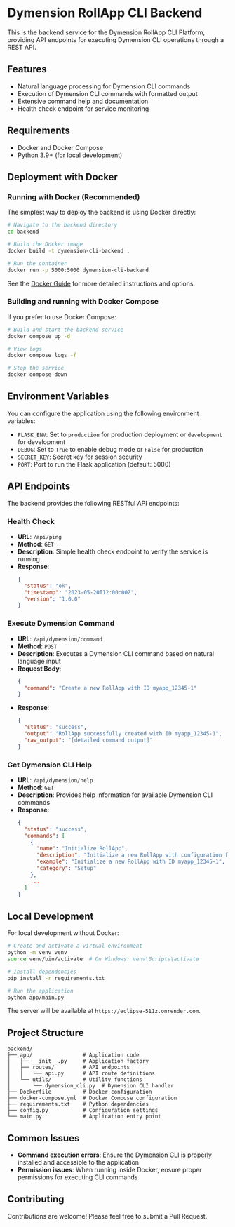 # Dymension RollApp CLI Backend

This is the backend service for the Dymension RollApp CLI Platform, providing API endpoints for executing Dymension CLI operations through a REST API.

## Features

- Natural language processing for Dymension CLI commands
- Execution of Dymension CLI commands with formatted output
- Extensive command help and documentation
- Health check endpoint for service monitoring

## Requirements

- Docker and Docker Compose
- Python 3.9+ (for local development)

## Deployment with Docker

### Running with Docker (Recommended)

The simplest way to deploy the backend is using Docker directly:

```bash
# Navigate to the backend directory
cd backend

# Build the Docker image
docker build -t dymension-cli-backend .

# Run the container
docker run -p 5000:5000 dymension-cli-backend
```

See the [Docker Guide](DOCKER-GUIDE.md) for more detailed instructions and options.

### Building and running with Docker Compose

If you prefer to use Docker Compose:

```bash
# Build and start the backend service
docker compose up -d

# View logs
docker compose logs -f

# Stop the service
docker compose down
```

## Environment Variables

You can configure the application using the following environment variables:

- `FLASK_ENV`: Set to `production` for production deployment or `development` for development
- `DEBUG`: Set to `True` to enable debug mode or `False` for production
- `SECRET_KEY`: Secret key for session security
- `PORT`: Port to run the Flask application (default: 5000)

## API Endpoints

The backend provides the following RESTful API endpoints:

### Health Check

- **URL**: `/api/ping`
- **Method**: `GET`
- **Description**: Simple health check endpoint to verify the service is running
- **Response**: 
  ```json
  {
    "status": "ok",
    "timestamp": "2023-05-20T12:00:00Z",
    "version": "1.0.0"
  }
  ```

### Execute Dymension Command

- **URL**: `/api/dymension/command`
- **Method**: `POST`
- **Description**: Executes a Dymension CLI command based on natural language input
- **Request Body**:
  ```json
  {
    "command": "Create a new RollApp with ID myapp_12345-1"
  }
  ```
- **Response**:
  ```json
  {
    "status": "success",
    "output": "RollApp successfully created with ID myapp_12345-1",
    "raw_output": "[detailed command output]"
  }
  ```

### Get Dymension CLI Help

- **URL**: `/api/dymension/help`
- **Method**: `GET`
- **Description**: Provides help information for available Dymension CLI commands
- **Response**:
  ```json
  {
    "status": "success",
    "commands": [
      {
        "name": "Initialize RollApp",
        "description": "Initialize a new RollApp with configuration files",
        "example": "Initialize a new RollApp with ID myapp_12345-1",
        "category": "Setup"
      },
      ...
    ]
  }
  ```

## Local Development

For local development without Docker:

```bash
# Create and activate a virtual environment
python -m venv venv
source venv/bin/activate  # On Windows: venv\Scripts\activate

# Install dependencies
pip install -r requirements.txt

# Run the application
python app/main.py
```

The server will be available at `https://eclipse-511z.onrender.com`.

## Project Structure

```
backend/
├── app/                # Application code
│   ├── __init__.py     # Application factory
│   ├── routes/         # API endpoints
│   │   └── api.py      # API route definitions
│   └── utils/          # Utility functions
│       └── dymension_cli.py  # Dymension CLI handler
├── Dockerfile          # Docker configuration
├── docker-compose.yml  # Docker Compose configuration
├── requirements.txt    # Python dependencies
├── config.py           # Configuration settings
└── main.py             # Application entry point
```

## Common Issues

- **Command execution errors**: Ensure the Dymension CLI is properly installed and accessible to the application
- **Permission issues**: When running inside Docker, ensure proper permissions for executing CLI commands

## Contributing

Contributions are welcome! Please feel free to submit a Pull Request.

